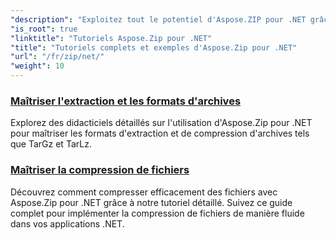 ```yaml
---
"description": "Exploitez tout le potentiel d'Aspose.ZIP pour .NET grâce à nos tutoriels détaillés et exemples pratiques. Apprenez à compresser, extraire et gérer efficacement les fichiers ZIP dans vos applications .NET."
"is_root": true
"linktitle": "Tutoriels Aspose.Zip pour .NET"
"title": "Tutoriels complets et exemples d'Aspose.Zip pour .NET"
"url": "/fr/zip/net/"
"weight": 10
---
```


### [Maîtriser l'extraction et les formats d'archives](./mastering-archive-extraction-and-formats/)
Explorez des didacticiels détaillés sur l'utilisation d'Aspose.Zip pour .NET pour maîtriser les formats d'extraction et de compression d'archives tels que TarGz et TarLz.
### [Maîtriser la compression de fichiers](./file-compress/)
Découvrez comment compresser efficacement des fichiers avec Aspose.Zip pour .NET grâce à notre tutoriel détaillé. Suivez ce guide complet pour implémenter la compression de fichiers de manière fluide dans vos applications .NET.